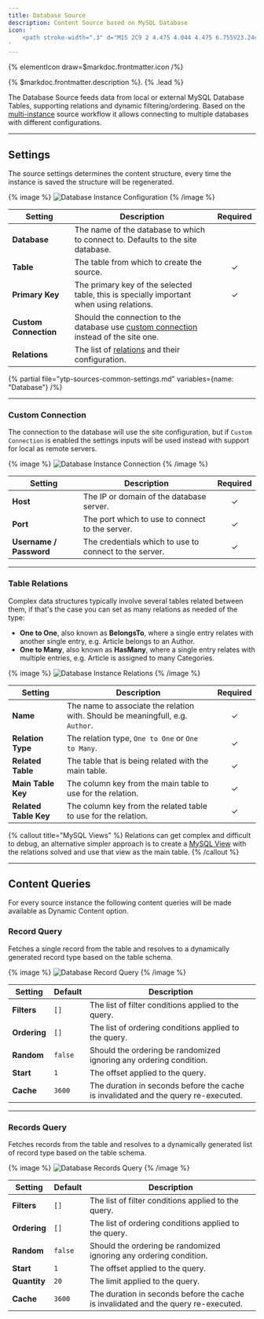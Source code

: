 ```yaml
---
title: Database Source
description: Content Source based on MySQL Database
icon: '
    <path stroke-width=".3" d="M15 2C9 2 4.475 4.044 4.475 6.755V23.24c0 2.71 4.525 4.758 10.525 4.758s10.525-2.042 10.525-4.758V6.754C25.525 4.043 21 2 15 2zm9.225 15.745c0 1.634-3.788 3.459-9.225 3.459-5.437 0-9.225-1.82-9.225-3.459V14.61c1.761 1.454 5.15 2.398 9.225 2.398 4.074 0 7.47-.944 9.225-2.398v3.135zm0-5.496c0 1.634-3.788 3.46-9.225 3.46-5.437 0-9.225-1.82-9.225-3.46V9.114c1.761 1.454 5.15 2.398 9.225 2.398 4.074 0 7.47-.944 9.225-2.398v3.135zM15 3.3c5.437 0 9.225 1.82 9.225 3.459 0 1.64-3.788 3.459-9.225 3.459-5.437 0-9.225-1.82-9.225-3.459C5.775 5.119 9.563 3.3 15 3.3zm0 23.394c-5.437 0-9.225-1.82-9.225-3.458V20.1c1.761 1.453 5.15 2.397 9.225 2.397 4.074 0 7.47-.944 9.225-2.397v3.135c0 1.639-3.788 3.458-9.225 3.458z"/>
'
---
```


{% elementIcon draw=$markdoc.frontmatter.icon /%}

{% $markdoc.frontmatter.description %}. {% .lead %}

The Database Source feeds data from local or external MySQL Database Tables, supporting relations and dynamic filtering/ordering. Based on the [multi-instance](/essentials-for-yootheme-pro/addons/sources/multi-instance-sources/) source workflow it allows connecting to multiple databases with different configurations.

---

## Settings

The source settings determines the content structure, every time the instance is saved the structure will be regenerated.

{% image %}
![Database Instance Configuration](/assets/ytp/sources/db-config.webp)
{% /image %}

| Setting | Description | Required |
| ------- | ----------- | :------: |
| **Database** | The name of the database to which to connect to. Defaults to the site database. |
| **Table** | The table from which to create the source. | &#x2713; |
| **Primary Key** | The primary key of the selected table, this is specially important when using relations. | &#x2713; |
| **Custom Connection** | Should the connection to the database use [custom connection](#custom-connection) instead of the site one. |
| **Relations** | The list of [relations](#table-relations) and their configuration. |

{% partial file="ytp-sources-common-settings.md" variables={name: "Database"} /%}

---

### Custom Connection

The connection to the database will use the site configuration, but if `Custom Connection` is enabled the settings inputs will be used instead with support for local as remote servers.

{% image %}
![Database Instance Connection](/assets/ytp/sources/db-config-connection.webp)
{% /image %}

| Setting | Description | Required |
| ------- | ----------- | :------: |
| **Host** | The IP or domain of the database server. | &#x2713; |
| **Port** | The port which to use to connect to the server. | &#x2713; |
| **Username / Password** | The credentials which to use to connect to the server. | &#x2713; |

---

### Table Relations

Complex data structures typically involve several tables related between them, if that's the case you can set as many relations as needed of the type:

- **One to One**, also known as **BelongsTo**, where a single entry relates with another single entry, e.g. Article belongs to an Author.
- **One to Many**, also known as **HasMany**, where a single entry relates with multiple entries, e.g. Article is assigned to many Categories.

{% image %}
![Database Instance Relations](/assets/ytp/sources/db-config-relations.webp)
{% /image %}

| Setting | Description | Required |
| ------- | ----------- | :------: |
| **Name** | The name to associate the relation with. Should be meaningfull, e.g. `Author`. | &#x2713; |
| **Relation Type** | The relation type, `One to One` or `One to Many`. | &#x2713; |
| **Related Table** | The table that is being related with the main table. | &#x2713; |
| **Main Table Key** | The column key from the main table to use for the relation. | &#x2713; |
| **Related Table Key** | The column key from the related table to use for the relation. | &#x2713; |

{% callout title="MySQL Views" %}
Relations can get complex and difficult to debug, an alternative simpler approach is to create a [MySQL View](https://dev.mysql.com/doc/refman/8.0/en/view-syntax.html) with the relations solved and use that view as the main table.
{% /callout %}

---

## Content Queries

For every source instance the following content queries will be made available as Dynamic Content option.

### Record Query

Fetches a single record from the table and resolves to a dynamically generated record type based on the table schema.

{% image %}
![Database Record Query](/assets/ytp/sources/db-query-record.webp)
{% /image %}

| Setting | Default | Description |
| ------- | ------- | ----------- |
| **Filters** | `[]` | The list of filter conditions applied to the query. |
| **Ordering** | `[]` | The list of ordering conditions applied to the query. |
| **Random** | `false` | Should the ordering be randomized ignoring any ordering condition. |
| **Start** | `1` | The offset applied to the query. |
| **Cache** | `3600` | The duration in seconds before the cache is invalidated and the query re-executed. |

---

### Records Query

Fetches records from the table and resolves to a dynamically generated list of record type based on the table schema.

{% image %}
![Database Records Query](/assets/ytp/sources/db-query-records.webp)
{% /image %}

| Setting | Default | Description |
| ------- | ------- | ----------- |
| **Filters** | `[]` | The list of filter conditions applied to the query. |
| **Ordering** | `[]` | The list of ordering conditions applied to the query. |
| **Random** | `false` | Should the ordering be randomized ignoring any ordering condition. |
| **Start** | `1` | The offset applied to the query. |
| **Quantity** | `20` | The limit applied to the query. |
| **Cache** | `3600` | The duration in seconds before the cache is invalidated and the query re-executed. |
